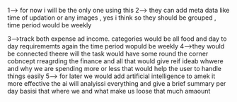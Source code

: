 1--> for now i will be the only one using this 
2--> they can add meta data like time of updation or any images , yes i think so they should be grouped , time period would be weekly

3-->track both expense ad income. categories would be all food and day to day requirememts 
again the time period wopuld be weekly
4-->they would be connected theere will the task would have some round the corner cobncept rreagrding the finance and all that would give reif ideab whwere and why we are spending more or less that would help the user to handle things easily
5--> for later we would add artificial intelligence to amek it more effective the ai will analyissi everything and give a brief summary per day basisi that where we and what make us loose that much amaount


